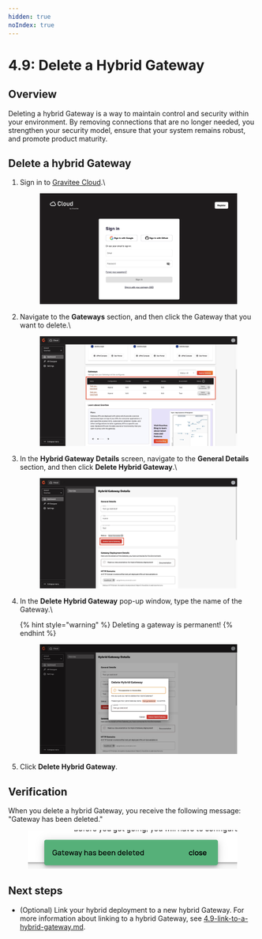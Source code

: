 ```yaml
---
hidden: true
noIndex: true
---
```


# 4.9: Delete a Hybrid Gateway

## Overview&#x20;

Deleting a hybrid Gateway is a way to maintain control and security within your environment. By removing connections that are no longer needed, you strengthen your security model, ensure that your system remains robust, and promote product maturity.

## Delete a hybrid Gateway

1.  Sign in to [Gravitee Cloud](https://cloud.gravitee.io/).\


    <figure><img src="../../.gitbook/assets/image (4).png" alt=""><figcaption></figcaption></figure>


2.  Navigate to the **Gateways** section, and then click the Gateway that you want to delete.\


    <figure><img src="../../.gitbook/assets/4F6BF985-5015-4CA0-ABA0-526FD7E1AC90_1_201_a.jpeg" alt=""><figcaption></figcaption></figure>
3.  In the **Hybrid Gateway Details** screen, navigate to the **General Details** section, and then click **Delete Hybrid Gateway**.\


    <figure><img src="../../.gitbook/assets/D3015E55-B5A1-4A0F-9019-40F12F227506_1_201_a.jpeg" alt=""><figcaption></figcaption></figure>
4.  In the **Delete Hybrid Gateway** pop-up window, type the name of the Gateway.\


    {% hint style="warning" %}
    Deleting a gateway is permanent!
    {% endhint %}



    <figure><img src="../../.gitbook/assets/855489F0-7197-46F9-9878-78EDEDD0BF9D_1_201_a.jpeg" alt=""><figcaption></figcaption></figure>
5. Click **Delete Hybrid Gateway**.

## Verification

When you delete a hybrid Gateway, you receive the following message: "Gateway has been deleted."

<figure><img src="../../.gitbook/assets/image (5) (4).png" alt=""><figcaption></figcaption></figure>

## Next steps

* (Optional) Link your hybrid deployment to a new hybrid Gateway. For more information about linking to a hybrid Gateway, see [4.9-link-to-a-hybrid-gateway.md](4.9-link-to-a-hybrid-gateway.md "mention").
